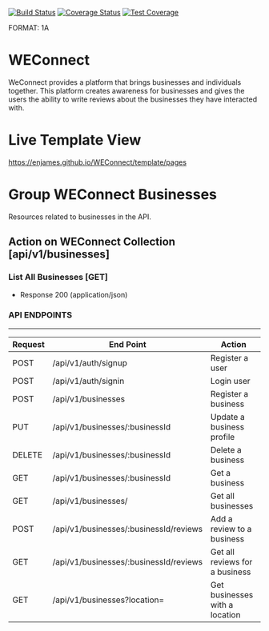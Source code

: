 [![Build Status](https://travis-ci.org/enJames/WEConnect.svg?branch=develop)](https://travis-ci.org/enJames/WEConnect)
[![Coverage Status](https://coveralls.io/repos/github/enJames/WEConnect/badge.svg?branch=master)](https://coveralls.io/github/enJames/WEConnect?branch=master)
[![Test Coverage](https://api.codeclimate.com/v1/badges/633507769038bd0e3ba0/test_coverage)](https://codeclimate.com/github/enJames/WEConnect/test_coverage)

FORMAT: 1A

# WEConnect
WeConnect provides a platform that brings businesses and individuals together. This platform creates awareness for businesses and gives the users the ability to write reviews about the businesses they have interacted with.

# Live Template View
https://enjames.github.io/WEConnect/template/pages

# Group WEConnect Businesses

Resources related to businesses in the API.

## Action on WEConnect Collection [api/v1/businesses]

### List All Businesses [GET]
+ Response 200 (application/json)


<h3>API ENDPOINTS</h3>
<hr>
<table>
    <thead>
        <tr>
            <th>Request</th>
            <th>End Point</th>
            <th>Action</th>
        </tr>
    </thead>
    <tbody>
        <tr>
            <td>POST</td>
            <td>/api/v1/auth/signup</td>
            <td>Register a user</td>
        </tr>
        <tr>
            <td>POST</td>
            <td>/api/v1/auth/signin</td>
            <td>Login user</td>
        </tr>
        <tr>
            <td>POST</td>
            <td>/api/v1/businesses</td>
            <td>Register a business</td>
        </tr>
        <tr>
            <td>PUT</td>
            <td>/api/v1/businesses/:businessId</td>
            <td>Update a business profile</td>
        </tr>
        <tr>
            <td>DELETE</td>
            <td>/api/v1/businesses/:businessId</td>
            <td>Delete a business</td>
        </tr>
        <tr>
            <td>GET</td>
            <td>/api/v1/businesses/:businessId</td>
            <td>Get a business</td>
        </tr>
        <tr>
            <td>GET</td>
            <td>/api/v1/businesses/</td>
            <td>Get all businesses</td>
        </tr>
        <tr>
            <td>POST</td>
            <td>/api/v1/businesses/:businessId/reviews</td>
            <td>Add a review to a business</td>
        </tr>
        <tr>
            <td>GET</td>
            <td>/api/v1/businesses/:businessId/reviews</td>
            <td>Get all reviews for a business</td>
        </tr>
        <tr>
            <td>GET</td>
            <td>/api/v1/businesses?location=<location></td>
            <td>Get businesses with a location</td>
        </tr>
    </tbody>
</table>

